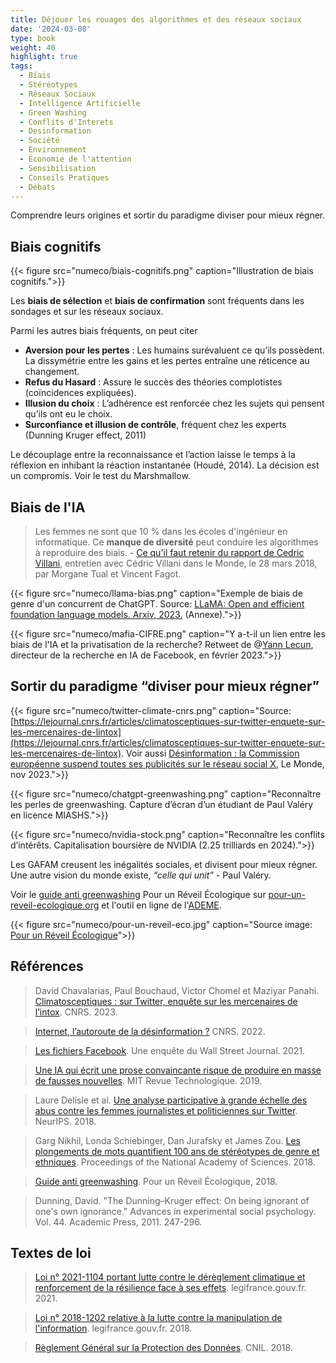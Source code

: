 ```yaml
---
title: Déjouer les rouages des algorithmes et des réseaux sociaux
date: '2024-03-08'
type: book
weight: 40
highlight: true
tags:
  - Biais
  - Stéréotypes
  - Réseaux Sociaux
  - Intelligence Artificielle
  - Green Washing
  - Conflits d'Interets
  - Desinformation
  - Société
  - Environnement
  - Économie de l'attention
  - Sensibilisation
  - Conseils Pratiques
  - Débats
---
```


Comprendre leurs origines et sortir du paradigme diviser pour mieux régner.

<!--more-->

## Biais cognitifs

{{< figure src="numeco/biais-cognitifs.png" caption="Illustration de biais cognitifs.">}}

Les <b>biais de sélection</b> et <b>biais de confirmation</b> sont fréquents dans les sondages et sur les réseaux sociaux.

Parmi les autres biais fréquents, on peut citer
* <b>Aversion pour les pertes</b> : Les humains surévaluent ce qu’ils possèdent. La dissymétrie entre les gains et les pertes entraîne une réticence au changement. 
* <b>Refus du Hasard</b> : Assure le succès des théories complotistes (coïncidences expliquées).
* <b>Illusion du choix</b> : L’adhérence est renforcée chez les sujets qui pensent qu’ils ont eu le choix.
* <b>Surconfiance et illusion de contrôle</b>, fréquent chez les experts (Dunning Kruger effect, 2011)

Le découplage entre la reconnaissance et l’action laisse le temps à la réflexion en inhibant la réaction instantanée (Houdé, 2014). La décision est un compromis. Voir le test du Marshmallow. 

## Biais de l'IA

> Les femmes ne sont que 10 % dans les écoles d'ingénieur en informatique. Ce <b>manque de diversité</b> peut conduire les algorithmes à reproduire des biais. - [Ce qu'il faut retenir du rapport de Cedric Villani](https://www.lemonde.fr/pixels/article/2018/03/28/intelligence-artificielle-ce-qu-il-faut-retenir-du-rapport-de-cedric-villani_5277697_4408996.html), entretien avec Cédric Villani dans le Monde, le 28 mars 2018, par Morgane Tual et Vincent Fagot.

{{< figure src="numeco/llama-bias.png" caption="Exemple de biais de genre d'un concurrent de ChatGPT. Source: [LLaMA: Open and efficient foundation language models. Arxiv, 2023.](https://arxiv.org/abs/2302.13971) (Annexe).">}}

{{< figure src="numeco/mafia-CIFRE.png" caption="Y a-t-il un lien entre les biais de l'IA et la privatisation de la recherche? Retweet de @[Yann Lecun](https://twitter.com/ylecun/status/1629845738170597376?lang=en), directeur de la recherche en IA de Facebook, en février 2023.">}}

## Sortir du paradigme “diviser pour mieux régner”

{{< figure src="numeco/twitter-climate-cnrs.png" caption="Source: [https://lejournal.cnrs.fr/articles/climatosceptiques-sur-twitter-enquete-sur-les-mercenaires-de-lintox](https://lejournal.cnrs.fr/articles/climatosceptiques-sur-twitter-enquete-sur-les-mercenaires-de-lintox). Voir aussi [Désinformation : la Commission européenne suspend toutes ses publicités sur le réseau social X](https://www.lemonde.fr/pixels/article/2023/11/17/desinformation-la-commission-europeenne-suspend-toutes-ses-publicites-sur-le-reseau-social-x_6200746_4408996.html), Le Monde, nov 2023.">}}

{{< figure src="numeco/chatgpt-greenwashing.png" caption="Reconnaître les perles de greenwashing. Capture d’écran d’un étudiant de Paul Valéry en licence MIASHS.">}}

{{< figure src="numeco/nvidia-stock.png" caption="Reconnaître les conflits d’intérêts. Capitalisation boursière de NVIDIA (2.25 trilliards en 2024).">}}

Les GAFAM creusent les inégalités sociales, et divisent pour mieux régner. Une autre vision du monde existe, <i>“celle qui unit”</i> - Paul Valéry.

Voir le [guide anti greenwashing](https://pour-un-reveil-ecologique.org/fr/les-entreprises-nous-repondent/#guide-anti-greenwashing) Pour un Réveil Écologique sur [pour-un-reveil-ecologique.org](https://pour-un-reveil-ecologique.org/fr/) et l'outil en ligne de l'[ADEME](https://communication-responsable.ademe.fr/antigreenwashing).

{{< figure src="numeco/pour-un-reveil-eco.jpg" caption="Source image: [Pour un Réveil Écologique](https://pour-un-reveil-ecologique.org/fr/)">}}

## Références

> David Chavalarias, Paul Bouchaud, Victor Chomel et Maziyar Panahi. [Climatosceptiques : sur Twitter, enquête sur les mercenaires de l’intox](https://lejournal.cnrs.fr/articles/climatosceptiques-sur-twitter-enquete-sur-les-mercenaires-de-lintox). CNRS. 2023.

> [Internet, l’autoroute de la désinformation ?](https://lejournal.cnrs.fr/articles/internet-lautoroute-de-la-desinformation) CNRS. 2022.

> [Les fichiers Facebook](https://www.wsj.com/articles/the-facebook-files-11631713039). Une enquête du Wall Street Journal. 2021.

> [Une IA qui écrit une prose convaincante risque de produire en masse de fausses nouvelles](https://www.technologyreview.com/2019/02/14/137426/an-ai-tool-auto-generates-fake-news-bogus-tweets-and-plenty-of-gibberish/). MIT Revue Technologique. 2019.

> Laure Delisle et al. [Une analyse participative à grande échelle des abus contre les femmes journalistes et politiciennes sur Twitter](https://arxiv.org/abs/1902.03093). NeurIPS. 2018.

> Garg Nikhil, Londa Schiebinger, Dan Jurafsky et James Zou. [Les plongements de mots quantifient 100 ans de stéréotypes de genre et ethniques](https://www.pnas.org/doi/10.1073/pnas.1720347115). Proceedings of the National Academy of Sciences. 2018.

> [Guide anti greenwashing](https://pour-un-reveil-ecologique.org/fr/les-entreprises-nous-repondent/#guide-anti-greenwashing). Pour un Réveil Écologique, 2018.

> Dunning, David. "The Dunning–Kruger effect: On being ignorant of one's own ignorance." Advances in experimental social psychology. Vol. 44. Academic Press, 2011. 247-296.

## Textes de loi

> [Loi n° 2021-1104 portant lutte contre le dérèglement climatique et renforcement de la résilience face à ses effets](https://www.legifrance.gouv.fr/jorf/id/JORFTEXT000043956924). legifrance.gouv.fr. 2021.

> [Loi n° 2018-1202 relative à la lutte contre la manipulation de l'information](https://www.legifrance.gouv.fr/jorf/id/JORFTEXT000037847559). legifrance.gouv.fr. 2018.

> [Règlement Général sur la Protection des Données](https://www.cnil.fr/fr/rgpd-de-quoi-parle-t-on). CNIL. 2018.
